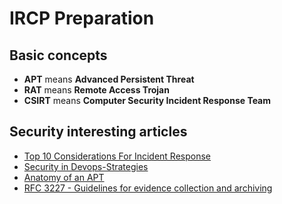 # IRCP Preparation
## Basic concepts
* **APT** means **Advanced Persistent Threat**
* **RAT** means **Remote Access Trojan**
* **CSIRT** means **Computer Security Incident Response Team**
## Security interesting articles
* [Top 10 Considerations For Incident Response](https://www.owasp.org/images/b/bd/IR_Top_10_Considerations_-_Slides-v2.pdf)
* [Security in Devops-Strategies](https://docs.google.com/presentation/d/1M4cx_zVFN7WCKybV2c7c8L0QG9gP5z78JAIELRhkVkg/edit#slide=id.p)
* [Anatomy of an APT](https://www.youtube.com/watch?v=SZCE677ijMU&feature=youtu.be)
* [RFC 3227 - Guidelines for evidence collection and archiving](http://www.faqs.org/rfcs/rfc3227.html)
